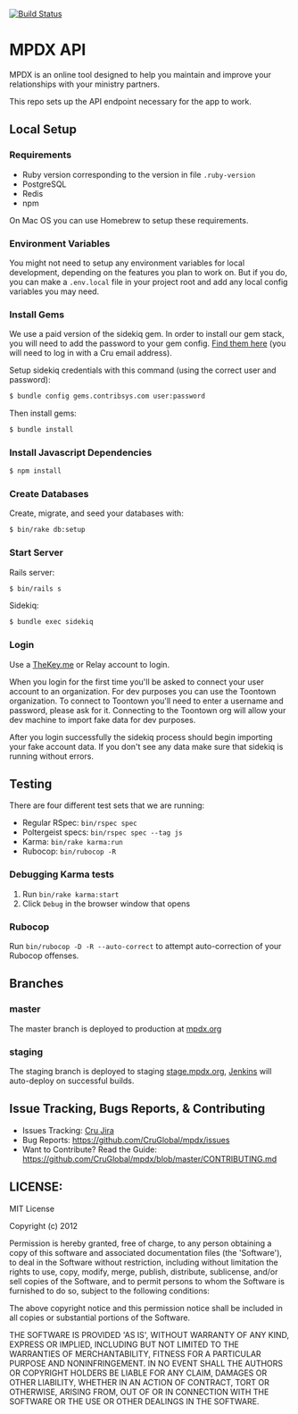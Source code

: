 [![Build Status](https://travis-ci.org/CruGlobal/mpdx.png?branch=master)](https://travis-ci.org/CruGlobal/mpdx)

MPDX API
========

MPDX is an online tool designed to help you maintain and improve your relationships with your ministry partners.

This repo sets up the API endpoint necessary for the app to work.

## Local Setup

### Requirements

* Ruby version corresponding to the version in file `.ruby-version`
* PostgreSQL
* Redis
* npm

On Mac OS you can use Homebrew to setup these requirements.

### Environment Variables

You might not need to setup any environment variables for local development, depending on the features you plan to work on. But if you do, you can make a `.env.local` file in your project root and add any local config variables you may need.

### Install Gems

We use a paid version of the sidekiq gem. In order to install our gem stack,
you will need to add the password to your gem config.
[Find them here](https://docs.google.com/a/cru.org/document/d/17RZH6MbGxtsrS3kLdOQlnXUFlg_q7fJoh1AfLwZBFz4)
(you will need to log in with a Cru email address).

Setup sidekiq credentials with this command (using the correct user and password):
```bash
$ bundle config gems.contribsys.com user:password
```

Then install gems:
```bash
$ bundle install
```

### Install Javascript Dependencies

```bash
$ npm install
```

### Create Databases

Create, migrate, and seed your databases with:

```bash
$ bin/rake db:setup
```

### Start Server

Rails server:
```bash
$ bin/rails s
```

Sidekiq:
```bash
$ bundle exec sidekiq
```

### Login

Use a [TheKey.me](http://thekey.me/) or Relay account to login.

When you login for the first time you'll be asked to connect your user account to an organization. For dev purposes you can use the Toontown organization. To connect to Toontown you'll need to enter a username and password, please ask for it. Connecting to the Toontown org will allow your dev machine to import fake data for dev purposes.

After you login successfully the sidekiq process should begin importing your fake account data. If you don't see any data make sure that sidekiq is running without errors.


## Testing

There are four different test sets that we are running:

- Regular RSpec: `bin/rspec spec`
- Poltergeist specs: `bin/rspec spec --tag js`
- Karma: `bin/rake karma:run`
- Rubocop: `bin/rubocop -R`

### Debugging Karma tests

1. Run `bin/rake karma:start`
2. Click `Debug` in the browser window that opens

### Rubocop

Run `bin/rubocop -D -R --auto-correct` to attempt auto-correction of your Rubocop offenses.


## Branches

### master

The master branch is deployed to production at [mpdx.org](https://mpdx.org/)

### staging

The staging branch is deployed to staging [stage.mpdx.org](https://stage.mpdx.org/), [Jenkins](http://jenkins.uscm.org/) will auto-deploy on successful builds.


## Issue Tracking, Bugs Reports, & Contributing

* Issues Tracking: [Cru Jira](https://jira.cru.org)
* Bug Reports: https://github.com/CruGlobal/mpdx/issues
* Want to Contribute? Read the Guide: https://github.com/CruGlobal/mpdx/blob/master/CONTRIBUTING.md


## LICENSE:

MIT License

Copyright (c) 2012

Permission is hereby granted, free of charge, to any person obtaining
a copy of this software and associated documentation files (the
'Software'), to deal in the Software without restriction, including
without limitation the rights to use, copy, modify, merge, publish,
distribute, sublicense, and/or sell copies of the Software, and to
permit persons to whom the Software is furnished to do so, subject to
the following conditions:

The above copyright notice and this permission notice shall be
included in all copies or substantial portions of the Software.

THE SOFTWARE IS PROVIDED 'AS IS', WITHOUT WARRANTY OF ANY KIND,
EXPRESS OR IMPLIED, INCLUDING BUT NOT LIMITED TO THE WARRANTIES OF
MERCHANTABILITY, FITNESS FOR A PARTICULAR PURPOSE AND NONINFRINGEMENT.
IN NO EVENT SHALL THE AUTHORS OR COPYRIGHT HOLDERS BE LIABLE FOR ANY
CLAIM, DAMAGES OR OTHER LIABILITY, WHETHER IN AN ACTION OF CONTRACT,
TORT OR OTHERWISE, ARISING FROM, OUT OF OR IN CONNECTION WITH THE
SOFTWARE OR THE USE OR OTHER DEALINGS IN THE SOFTWARE.
